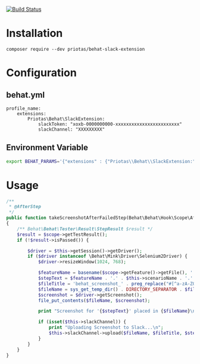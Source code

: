 [![Build Status](https://travis-ci.org/priotas/behat-slack-extension.svg?branch=master)](https://travis-ci.org/priotas/behat-slack-extension)

# Installation

```composer require --dev priotas/behat-slack-extension```

# Configuration

## behat.yml

```YML
profile_name:
    extensions:
        Priotas\Behat\SlackExtension:
            slackToken: "xoxb-0000000000-xxxxxxxxxxxxxxxxxxxxxxxx"
            slackChannel: "XXXXXXXXX"
```

## Environment Variable

```BASH
export BEHAT_PARAMS='{"extensions" : {"Priotas\\Behat\\SlackExtension:" : {"slackToken" : "xoxb-0000000000-xxxxxxxxxxxxxxxxxxxxxxxx", "slackChannel": "XXXXXXXXX"}}}'
```

# Usage

```PHP
/**
 * @AfterStep
 */
public function takeScreenshotAfterFailedStep(Behat\Behat\Hook\Scope\AfterStepScope $scope)
{
    /** Behat\Behat\Tester\Result\StepResult $result */
    $result = $scope->getTestResult();
    if (!$result->isPassed()) {

        $driver = $this->getSession()->getDriver();
        if ($driver instanceof \Behat\Mink\Driver\Selenium2Driver) {
            $driver->resizeWindow(1024, 768);

            $featureName = basename($scope->getFeature()->getFile(), '.feature');
            $stepText = $featureName . '.' . $this->scenarioName . '.' . $scope->getStep()->getText();
            $fileTitle = 'behat_screenshot_' . preg_replace("#[^a-zA-Z0-9\._-]#", '', $stepText);
            $fileName = sys_get_temp_dir() . DIRECTORY_SEPARATOR . $fileTitle . '.png';
            $screenshot = $driver->getScreenshot();
            file_put_contents($fileName, $screenshot);

            print "Screenshot for '{$stepText}' placed in {$fileName}\n";

            if (isset($this->slackChannel)) {
                print "Uploading Screenshot to Slack...\n";
                $this->slackChannel->upload($fileName, $fileTitle, $stepText);
            }
        }
    }
}
```
